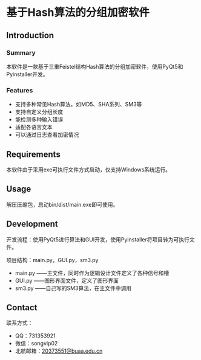 # 基于Hash算法的分组加密软件

## Introduction

### Summary 

本软件是一款基于三重Feistel结构Hash算法的分组加密软件，使用PyQt5和Pyinstaller开发。

### Features

- 支持多种常见Hash算法，如MD5、SHA系列、SM3等
- 支持自定义分组长度
- 能检测多种输入错误
- 适配各语言文本
- 可以通过日志查看加密情况

## Requirements

本软件由于采用exe可执行文件方式启动，仅支持Windows系统运行。

## Usage

解压压缩包，启动bin/dist/main.exe即可使用。

## Development

开发流程：使用PyQt5进行算法和GUI开发，使用Pyinstaller将项目转为可执行文件。

项目结构：main.py，GUI.py，sm3.py

- main.py  ——主文件，同时作为逻辑设计文件定义了各种信号和槽
- GUI.py   ——图形界面文件，定义了图形界面
- sm3.py   ——自己写的SM3算法，在主文件中调用

## Contact

联系方式：

- QQ：731353921
- 微信：songvip02
- 北航邮箱：20373551@buaa.edu.cn
